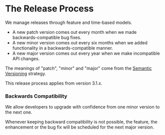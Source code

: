 The Release Process
===================

We manage releases through feature and time-based models.

- A new patch version comes out every month when we made backwards-compatible bug fixes.
- A new minor version comes out every six months when we added functionality in a backwards-compatible manner.
- A new major version comes out every year when we make incompatible API changes.

The meanings of "patch", "minor" and "major" come from the [Semantic Versioning](http://semver.org/) strategy.

This release process applies from version 3.1.x.

### Backwards Compatibility

We allow developers to upgrade with confidence from one minor version to the next one.

Whenever keeping backward compatibility is not possible, the feature, the enhancement or the bug fix will be scheduled for the next major version.
